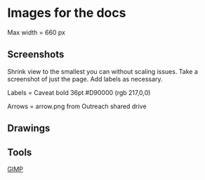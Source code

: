 # Images for the docs

Max width = 660 px

## Screenshots

Shrink view to the smallest you can without scaling issues. Take a screenshot of just the page. Add labels as necessary.

Labels = Caveat bold 36pt #D90000 (rgb 217,0,0)

Arrows = arrow.png from Outreach shared drive

## Drawings


## Tools

[GIMP](https://www.gimp.org/)
